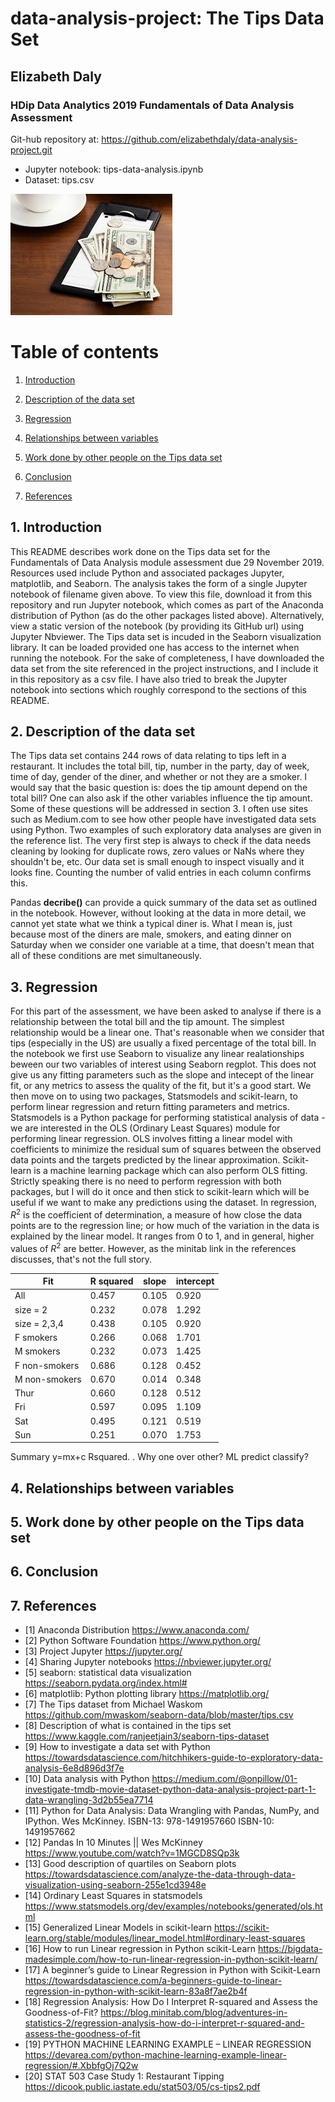 # data-analysis-project: The Tips Data Set 
## Elizabeth Daly

### HDip Data Analytics 2019 Fundamentals of Data Analysis Assessment

Git-hub repository at:
https://github.com/elizabethdaly/data-analysis-project.git

- Jupyter notebook: tips-data-analysis.ipynb
- Dataset: tips.csv

![Tips](images/tip.jpg)

# Table of contents
1. [Introduction](#introduction)

2. [Description of the data set](#section1)

3. [Regression](section2)
    
3. [Relationships between variables](#section3)
    
4. [Work done by other people on the Tips data set](#section4)
    
5. [Conclusion](#conclusion)

6. [References](#references)

## 1. Introduction <a name="introduction"></a>
This README describes work done on the Tips data set for the Fundamentals of Data Analysis module assessment due 29 November 2019. Resources used include Python and associated packages Jupyter, matplotlib, and Seaborn. The analysis takes the form of a single Jupyter notebook of filename given above. To view this file, download it from this repository and run Jupyter notebook, which comes as part of the Anaconda distribution of Python (as do the other packages listed above). Alternatively, view a static version of the notebook (by providing its GitHub url) using Jupyter Nbviewer. The Tips data set is incuded in the Seaborn visualization library. It can be loaded provided one has access to the internet when running the notebook. For the sake of completeness, I have downloaded the data set from the site referenced in the project instructions, and I include it in this repository as a csv file. I have also tried to break the Jupyter notebook into sections which roughly correspond to the sections of this README.

##  2. Description of the data set <a name="section1"></a>
The Tips data set contains 244 rows of data relating to tips left in a restaurant. It includes the total bill, tip, number in the party, day of week, time of day, gender of the diner, and whether or not they are a smoker. I would say that the basic question is: does the tip amount depend on the total bill? One can also ask if the other variables influence the tip amount. Some of these questions will be addressed in section 3. <!--put in a ref-->
I often use sites such as Medium.com to see how other people have investigated data sets using Python. Two examples of such exploratory data analyses are given in the reference list. The very first step is always to check if the data needs cleaning by looking for duplicate rows, zero values or NaNs where they shouldn't be, etc. Our data set is small enough to inspect visually and it looks fine. Counting the number of valid entries in each column confirms this. 

Pandas **decribe()** can provide a quick summary of the data set as outlined in the notebook. However, without looking at the data in more detail, we cannot yet state what we think a typical diner is. What I mean is, just because most of the diners are male, smokers, and eating dinner on Saturday when we consider one variable at a time, that doesn't mean that all of these conditions are met simultaneously. 


##  3. Regression <a name="section2"></a>
For this part of the assessment, we have been asked to analyse if there is a relationship between the total bill and the tip amount. The simplest relationship would be a linear one. That's reasonable when we consider that tips (especially in the US) are usually a fixed percentage of the total bill. In the notebook we first use Seaborn to visualize any linear realationships beween our two variables of interest using Seaborn regplot. This does not give us any fitting parameters such as the slope and intecept of the linear fit, or any metrics to assess the quality of the fit, but it's a good start. We then move on to using two packages, Statsmodels and scikit-learn, to perform linear regression and return fitting parameters and metrics. Statsmodels is a Python package for performing statistical analysis of data - we are interested in the OLS (Ordinary Least Squares) module for performing linear regression. OLS involves fitting a linear model with coefficients to minimize the residual sum of squares between the observed data points and the targets predicted by the linear approximation. Scikit-learn is a machine learning package which can also perform OLS fitting. Strictly speaking there is no need to perform regression with both packages, but I will do it once and then stick to scikit-learn which will be useful if we want to make any predictions using the dataset. In regression, $R^2$ is the coefficient of determination, a measure of how close the data points are to the regression line; or how much of the variation in the data is explained by the linear model. It ranges from 0 to 1, and in general, higher values of $R^2$ are better. However, as the minitab link in the references discusses, that's not the full story.

Fit         | R squared | slope | intercept
------------|-----------|-------|----------
All           | 0.457     | 0.105 | 0.920     |
size = 2      | 0.232     | 0.078 | 1.292     |
size = 2,3,4  | 0.438     | 0.105 | 0.920     |
F smokers     | 0.266     | 0.068 | 1.701     |
M smokers     | 0.232     | 0.073 | 1.425     |
F non-smokers | 0.686     | 0.128 | 0.452     |
M non-smokers | 0.670     | 0.014 | 0.348     |
Thur          | 0.660     | 0.128 | 0.512     |
Fri           | 0.597     | 0.095 | 1.109     |
Sat           | 0.495     | 0.121 | 0.519     |
Sun           | 0.251     | 0.070 | 1.753     |


Summary y=mx+c Rsquared. 
. Why one over other? ML predict classify?

## 4. Relationships between variables <a name="section3"></a>

## 5. Work done by other people on the Tips data set <a name="section4"></a>

## 6. Conclusion <a name="conclusion"></a>

## 7. References <a name="references"></a>
- [1]  Anaconda Distribution
https://www.anaconda.com/
- [2] Python Software Foundation
https://www.python.org/
- [3] Project Jupyter
https://jupyter.org/
- [4] Sharing Jupyter notebooks
https://nbviewer.jupyter.org/
- [5] seaborn: statistical data visualization
https://seaborn.pydata.org/index.html#
- [6] matplotlib: Python plotting library
https://matplotlib.org/
- [7] The Tips dataset from Michael Waskom
https://github.com/mwaskom/seaborn-data/blob/master/tips.csv
- [8] Description of what is contained in the tips set
https://www.kaggle.com/ranjeetjain3/seaborn-tips-dataset
- [9] How to investigate a data set with Python
https://towardsdatascience.com/hitchhikers-guide-to-exploratory-data-analysis-6e8d896d3f7e
- [10] Data analysis with Python
https://medium.com/@onpillow/01-investigate-tmdb-movie-dataset-python-data-analysis-project-part-1-data-wrangling-3d2b55ea7714
- [11] Python for Data Analysis: Data Wrangling with Pandas, NumPy, and IPython. 
Wes McKinney. ISBN-13: 978-1491957660 ISBN-10: 1491957662
- [12] Pandas In 10 Minutes || Wes McKinney
https://www.youtube.com/watch?v=1MGCD8SQp3k
- [13] Good description of quartiles on Seaborn plots
https://towardsdatascience.com/analyze-the-data-through-data-visualization-using-seaborn-255e1cd3948e
- [14] Ordinary Least Squares in statsmodels
https://www.statsmodels.org/dev/examples/notebooks/generated/ols.html
- [15] Generalized Linear Models in scikit-learn
https://scikit-learn.org/stable/modules/linear_model.html#ordinary-least-squares
- [16] How to run Linear regression in Python scikit-Learn
https://bigdata-madesimple.com/how-to-run-linear-regression-in-python-scikit-learn/
- [17] A beginner’s guide to Linear Regression in Python with Scikit-Learn
https://towardsdatascience.com/a-beginners-guide-to-linear-regression-in-python-with-scikit-learn-83a8f7ae2b4f
- [18] Regression Analysis: How Do I Interpret R-squared and Assess the Goodness-of-Fit?
https://blog.minitab.com/blog/adventures-in-statistics-2/regression-analysis-how-do-i-interpret-r-squared-and-assess-the-goodness-of-fit
- [19] PYTHON MACHINE LEARNING EXAMPLE – LINEAR REGRESSION
https://devarea.com/python-machine-learning-example-linear-regression/#.XbbfgOj7Q2w
- [20] STAT 503 Case Study 1: Restaurant Tipping
https://dicook.public.iastate.edu/stat503/05/cs-tips2.pdf
